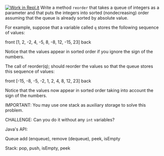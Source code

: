 [![Work in Repl.it](https://classroom.github.com/assets/work-in-replit-14baed9a392b3a25080506f3b7b6d57f295ec2978f6f33ec97e36a161684cbe9.svg)](https://classroom.github.com/online_ide?assignment_repo_id=3262059&assignment_repo_type=AssignmentRepo)
Write a method ```reorder``` that takes a queue of integers as a parameter and that puts the integers into sorted (nondecreasing) order assuming that the queue is already sorted by absolute value. 

For example, suppose that a variable called ```q``` stores the following sequence of values:

front [1, 2, -2, 4, -5, 8, -8, 12, -15, 23] back

Notice that the values appear in sorted order if you ignore the sign of the numbers. 

The call of reorder(q); should reorder the values so that the queue stores this sequence of values:

front [-15, -8, -5, -2, 1, 2, 4, 8, 12, 23] back

Notice that the values now appear in sorted order taking into account the sign of the numbers. 

IMPORTANT:  You may use one stack as auxiliary storage to solve this problem. 

CHALLENGE:  Can you do it without any ```int``` variables?

Java's API:

Queue add (enqueue),  remove (dequeue), peek, isEmpty

Stack:  pop, push, isEmpty, peek


